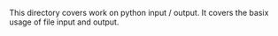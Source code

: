 This directory covers work on python input / output.
It covers the basix usage of file input and output.
